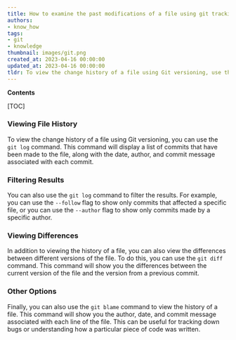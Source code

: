 ```yaml
---
title: How to examine the past modifications of a file using git tracking?
authors:
- know_how
tags:
- git
- knowledge
thumbnail: images/git.png
created_at: 2023-04-16 00:00:00
updated_at: 2023-04-16 00:00:00
tldr: To view the change history of a file using Git versioning, use the command `git log <file name>`.
---
```


**Contents**

[TOC]

### Viewing File History

To view the change history of a file using Git versioning, you can use the `git log` command. This command will display a list of commits that have been made to the file, along with the date, author, and commit message associated with each commit.

### Filtering Results

You can also use the `git log` command to filter the results. For example, you can use the `--follow` flag to show only commits that affected a specific file, or you can use the `--author` flag to show only commits made by a specific author.

### Viewing Differences

In addition to viewing the history of a file, you can also view the differences between different versions of the file. To do this, you can use the `git diff` command. This command will show you the differences between the current version of the file and the version from a previous commit.

### Other Options

Finally, you can also use the `git blame` command to view the history of a file. This command will show you the author, date, and commit message associated with each line of the file. This can be useful for tracking down bugs or understanding how a particular piece of code was written.
